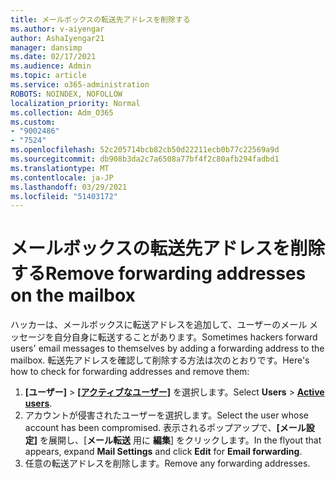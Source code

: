 ```yaml
---
title: メールボックスの転送先アドレスを削除する
ms.author: v-aiyengar
author: AshaIyengar21
manager: dansimp
ms.date: 02/17/2021
ms.audience: Admin
ms.topic: article
ms.service: o365-administration
ROBOTS: NOINDEX, NOFOLLOW
localization_priority: Normal
ms.collection: Adm_O365
ms.custom:
- "9002486"
- "7524"
ms.openlocfilehash: 52c205714bcb82cb50d22211ecb0b77c22569a9d
ms.sourcegitcommit: db908b3da2c7a6508a77bf4f2c80afb294fadbd1
ms.translationtype: MT
ms.contentlocale: ja-JP
ms.lasthandoff: 03/29/2021
ms.locfileid: "51403172"
---
```

# <a name="remove-forwarding-addresses-on-the-mailbox"></a><span data-ttu-id="edb8f-102">メールボックスの転送先アドレスを削除する</span><span class="sxs-lookup"><span data-stu-id="edb8f-102">Remove forwarding addresses on the mailbox</span></span>

<span data-ttu-id="edb8f-103">ハッカーは、メールボックスに転送アドレスを追加して、ユーザーのメール メッセージを自分自身に転送することがあります。</span><span class="sxs-lookup"><span data-stu-id="edb8f-103">Sometimes hackers forward users' email messages to themselves by adding a forwarding address to the mailbox.</span></span> <span data-ttu-id="edb8f-104">転送先アドレスを確認して削除する方法は次のとおりです。</span><span class="sxs-lookup"><span data-stu-id="edb8f-104">Here's how to check for forwarding addresses and remove them:</span></span>

1. <span data-ttu-id="edb8f-105">**[ユーザー]** > **[[アクティブなユーザー]](https://go.microsoft.com/fwlink/p/?linkid=834822)** を選択します。</span><span class="sxs-lookup"><span data-stu-id="edb8f-105">Select **Users** > **[Active users](https://go.microsoft.com/fwlink/p/?linkid=834822)**.</span></span>
1. <span data-ttu-id="edb8f-106">アカウントが侵害されたユーザーを選択します。</span><span class="sxs-lookup"><span data-stu-id="edb8f-106">Select the user whose account has been compromised.</span></span> <span data-ttu-id="edb8f-107">表示されるポップアップで、**[メール設定]** を展開し、[**メール転送** 用に **編集**] をクリックします。</span><span class="sxs-lookup"><span data-stu-id="edb8f-107">In the flyout that appears, expand **Mail Settings** and click **Edit** for **Email forwarding**.</span></span>
1. <span data-ttu-id="edb8f-108">任意の転送アドレスを削除します。</span><span class="sxs-lookup"><span data-stu-id="edb8f-108">Remove any forwarding addresses.</span></span>
